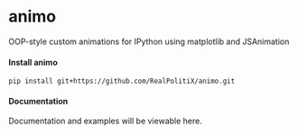 # animo
OOP-style custom animations for IPython using matplotlib and JSAnimation


#### Install animo  
```
pip install git+https://github.com/RealPolitiX/animo.git
```


#### Documentation
Documentation and examples will be viewable here.